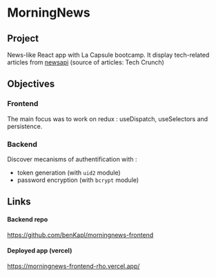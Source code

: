# MorningNews

## Project
News-like React app with La Capsule bootcamp.
It display tech-related articles from [newsapi](newsapi.org) (source of articles: Tech Crunch)

## Objectives
### Frontend
The main focus was to work on redux : useDispatch, useSelectors and persistence.
### Backend
Discover mecanisms of authentification with : 
- token generation (with `uid2` module)
- password encryption (with `bcrypt` module)

## Links
#### Backend repo
https://github.com/benKapl/morningnews-frontend
#### Deployed app (vercel)
https://morningnews-frontend-rho.vercel.app/
